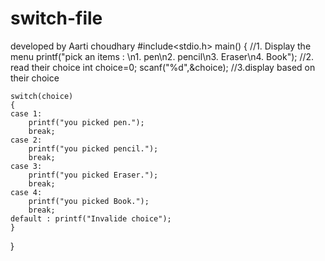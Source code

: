 # switch-file
developed by Aarti choudhary
	#include<stdio.h>
main()
{
	//1. Display the menu
	printf("pick an items : \n1. pen\n2. pencil\n3. Eraser\n4. Book");
	//2. read their choice
	int choice=0;
	scanf("%d",&choice);
	//3.display based on their choice
	
	switch(choice)
	{
	case 1:
		printf("you picked pen.");
		break;
    case 2:
    	printf("you picked pencil.");
    	break;
   	case 3:
   		printf("you picked Eraser.");
   		break;
   	case 4:
   		printf("you picked Book.");
   		break;
   	default : printf("Invalide choice");
    }
}
